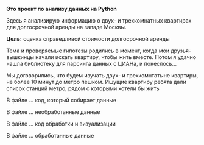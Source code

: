 **Это проект по анализу данных на Python**


Здесь я анализирую информацию о двух- и трехкомнатных квартирах для долгосрочной аренды на западе Москвы.    

**Цель:** оценка справедливой стоимости долгосрочной аренды

Тема и проверяемые гипотезы родились в момент, когда мои друзья-вышкинцы начали искать квартиру, чтобы жить вместе. Потом я удачно нашла библиотеку для парсинга данных с ЦИАНа, и понеслось...

Мы договорились, что будем изучать двух- и трехкомнтатыне квартиры, не более 10 минут до метро пешком. Ищущие квартиру ребята дали список станций метро, рядом с которыми хотели бы жить 

В файле ... код, который собирает данные

В файле ... необработанные данные

В файле ... код обработки и визуализации

В файле ... обработанные данные

